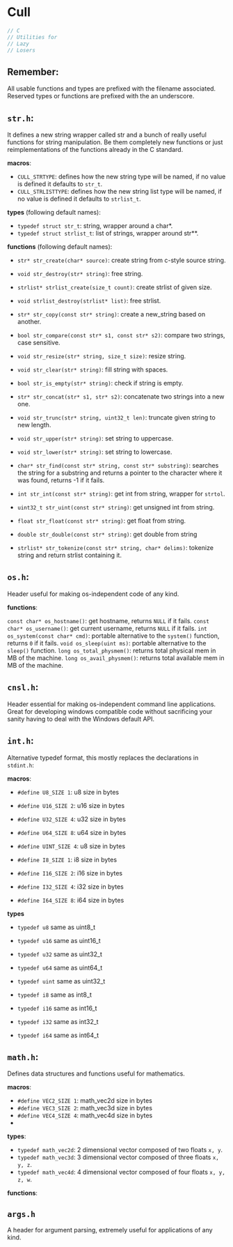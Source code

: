 # Cull

```c
// C
// Utilities for
// Lazy
// Losers
```

## Remember:

All usable functions and types are prefixed with the filename associated.
Reserved types or functions are prefixed with the an underscore.

## ```str.h```:

It defines a new string wrapper called str and a bunch of really useful functions for string manipulation. Be them completely new functions or just reimplementations of the functions already in the C standard.

**macros**:
- ```CULL_STRTYPE```: defines how the new string type will be named, if no value is defined it defaults to ```str_t```.
- ```CULL_STRLISTTYPE```: defines how the new string list type will be named, if no value is defined it defaults to ```strlist_t```.

**types** (following default names):
- ```typedef struct str_t```: string, wrapper around a char*.
- ```typedef struct strlist_t```: list of strings, wrapper around str**.

**functions** (following default names):
- ```str* str_create(char* source)```: create string from c-style source string.
- ```void str_destroy(str* string)```: free string.

- ```strlist* strlist_create(size_t count)```: create strlist of given size.
- ```void strlist_destroy(strlist* list)```: free strlist.

- ```str* str_copy(const str* string)```: create a new_string based on another.
- ```bool str_compare(const str* s1, const str* s2)```: compare two strings, case sensitive.
- ```void str_resize(str* string, size_t size)```: resize string.
- ```void str_clear(str* string)```: fill string with spaces.
- ```bool str_is_empty(str* string)```: check if string is empty.
- ```str* str_concat(str* s1, str* s2)```: concatenate two strings into a new one.
- ```void str_trunc(str* string, uint32_t len)```: truncate given string to new length.
- ```void str_upper(str* string)```: set string to uppercase.
- ```void str_lower(str* string)```: set string to lowercase.
- ```char* str_find(const str* string, const str* substring)```: searches the string for a substring and returns a pointer to the character where it was found, returns -1 if it fails.
- ```int str_int(const str* string)```: get int from string, wrapper for ```strtol```.
- ```uint32_t str_uint(const str* string)```: get unsigned int from string.
- ```float str_float(const str* string)```: get float from string.
- ```double str_double(const str* string)```: get double from string
- ```strlist* str_tokenize(const str* string, char* delims)```: tokenize string and return strlist containing it.

## ```os.h```:

Header useful for making os-independent code of any kind.

**functions**:

```const char* os_hostname()```: get hostname, returns ```NULL``` if it fails.
```const char* os_username()```: get current username, returns ```NULL``` if it fails.
```int os_system(const char* cmd)```: portable alternative to the ```system()``` function, returns ```0``` if it fails.
```void os_sleep(uint ms)```: portable alternative to the ```sleep()``` function.
```long os_total_physmem()```: returns total physical mem in MB of the machine.
```long os_avail_physmem()```: returns total available mem in MB of the machine.

## ```cnsl.h```:

Header essential for making os-independent command line applications. Great for developing windows compatible code without sacrificing your sanity having to deal with the Windows default API.



## ```int.h```:

Alternative typedef format, this mostly replaces the declarations in ```stdint.h```:

**macros**:

- ```#define U8_SIZE 1```: u8 size in bytes
- ```#define U16_SIZE 2```: u16 size in bytes
- ```#define U32_SIZE 4```: u32 size in bytes
- ```#define U64_SIZE 8```: u64 size in bytes

- ```#define UINT_SIZE 4```: u8 size in bytes

- ```#define I8_SIZE 1```: i8 size in bytes
- ```#define I16_SIZE 2```: i16 size in bytes
- ```#define I32_SIZE 4```: i32 size in bytes
- ```#define I64_SIZE 8```: i64 size in bytes

**types**

- ```typedef u8``` same as uint8_t
- ```typedef u16``` same as uint16_t
- ```typedef u32``` same as uint32_t
- ```typedef u64``` same as uint64_t

- ```typedef uint``` same as uint32_t

- ```typedef i8``` same as int8_t
- ```typedef i16``` same as int16_t
- ```typedef i32``` same as int32_t
- ```typedef i64``` same as int64_t

## ```math.h```:

Defines data structures and functions useful for mathematics.

**macros**:

- ```#define VEC2_SIZE 1```: math_vec2d size in bytes
- ```#define VEC3_SIZE 2```: math_vec3d size in bytes
- ```#define VEC4_SIZE 4```: math_vec4d size in bytes
- 
**types**:

- ```typedef math_vec2d```: 2 dimensional vector composed of two floats ```x, y```.
- ```typedef math_vec3d```: 3 dimensional vector composed of three floats ```x, y, z```.
- ```typedef math_vec4d```: 4 dimensional vector composed of four floats ```x, y, z, w```.

**functions**:

## ```args.h```

A header for argument parsing, extremely useful for applications of any kind.

